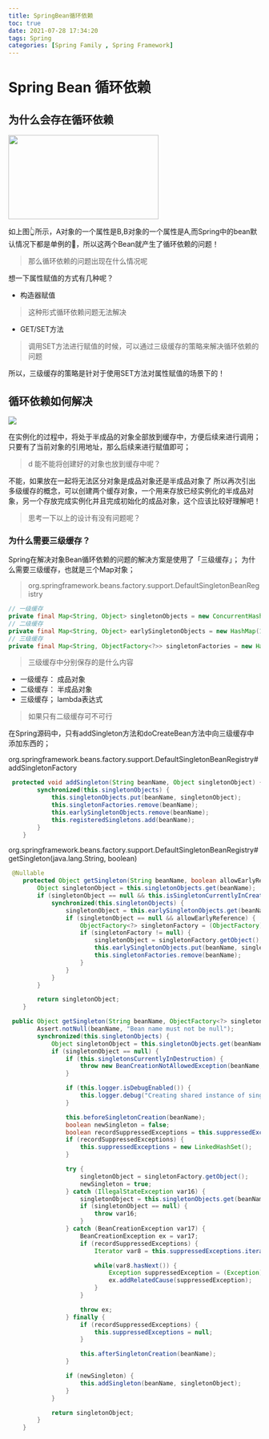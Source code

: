 ```yaml
---
title: SpringBean循环依赖
toc: true
date: 2021-07-28 17:34:20
tags: Spring
categories: [Spring Family , Spring Framework]
---
```


# Spring Bean 循环依赖


## 为什么会存在循环依赖
<img src="https://oscimg.oschina.net/oscnet/up-4ac2f1ac005d007a18a0823719edb29abf7.png" width=300 height=168>

如上图👆所示，A对象的一个属性是B,B对象的一个属性是A,而Spring中的bean默认情况下都是单例的，所以这两个Bean就产生了循环依赖的问题！
> 那么循环依赖的问题出现在什么情况呢

想一下属性赋值的方式有几种呢？
- 构造器赋值
> 这种形式循环依赖问题无法解决
- GET/SET方法
> 调用SET方法进行赋值的时候，可以通过三级缓存的策略来解决循环依赖的问题

所以，三级缓存的策略是针对于使用SET方法对属性赋值的场景下的！


## 循环依赖如何解决

<img src="https://oscimg.oschina.net/oscnet/up-eabac6749e665ea36856dce17c2119658a7.png">

在实例化的过程中，将处于半成品的对象全部放到缓存中，方便后续来进行调用；
只要有了当前对象的引用地址，那么后续来进行赋值即可；

>d 能不能将创建好的对象也放到缓存中呢？

不能，如果放在一起将无法区分对象是成品对象还是半成品对象了
所以再次引出多级缓存的概念，可以创建两个缓存对象，一个用来存放已经实例化的半成品对象，另一个存放完成实例化并且完成初始化的成品对象，这个应该比较好理解吧！

> 思考一下以上的设计有没有问题呢？


### 为什么需要三级缓存？
Spring在解决对象Bean循环依赖的问题的解决方案是使用了「三级缓存」；
为什么需要三级缓存，也就是三个Map对象；

> org.springframework.beans.factory.support.DefaultSingletonBeanRegistry

```java
// 一级缓存
private final Map<String, Object> singletonObjects = new ConcurrentHashMap(256);
// 二级缓存
private final Map<String, Object> earlySingletonObjects = new HashMap(16);
// 三级缓存
private final Map<String, ObjectFactory<?>> singletonFactories = new HashMap(16);
```







> 三级缓存中分别保存的是什么内容
- 一级缓存： 成品对象
- 二级缓存： 半成品对象
- 三级缓存； lambda表达式

> 如果只有二级缓存可不可行

在Spring源码中，只有addSingleton方法和doCreateBean方法中向三级缓存中添加东西的；

org.springframework.beans.factory.support.DefaultSingletonBeanRegistry#addSingletonFactory
```java
 protected void addSingleton(String beanName, Object singletonObject) {
        synchronized(this.singletonObjects) {
            this.singletonObjects.put(beanName, singletonObject);
            this.singletonFactories.remove(beanName);
            this.earlySingletonObjects.remove(beanName);
            this.registeredSingletons.add(beanName);
        }
    }

```


org.springframework.beans.factory.support.DefaultSingletonBeanRegistry#getSingleton(java.lang.String, boolean)
```java
 @Nullable
    protected Object getSingleton(String beanName, boolean allowEarlyReference) {
        Object singletonObject = this.singletonObjects.get(beanName);
        if (singletonObject == null && this.isSingletonCurrentlyInCreation(beanName)) {
            synchronized(this.singletonObjects) {
                singletonObject = this.earlySingletonObjects.get(beanName);
                if (singletonObject == null && allowEarlyReference) {
                    ObjectFactory<?> singletonFactory = (ObjectFactory)this.singletonFactories.get(beanName);
                    if (singletonFactory != null) {
                        singletonObject = singletonFactory.getObject();
                        this.earlySingletonObjects.put(beanName, singletonObject);
                        this.singletonFactories.remove(beanName);
                    }
                }
            }
        }

        return singletonObject;
    }

```


```java
 public Object getSingleton(String beanName, ObjectFactory<?> singletonFactory) {
        Assert.notNull(beanName, "Bean name must not be null");
        synchronized(this.singletonObjects) {
            Object singletonObject = this.singletonObjects.get(beanName);
            if (singletonObject == null) {
                if (this.singletonsCurrentlyInDestruction) {
                    throw new BeanCreationNotAllowedException(beanName, "Singleton bean creation not allowed while singletons of this factory are in destruction (Do not request a bean from a BeanFactory in a destroy method implementation!)");
                }

                if (this.logger.isDebugEnabled()) {
                    this.logger.debug("Creating shared instance of singleton bean '" + beanName + "'");
                }

                this.beforeSingletonCreation(beanName);
                boolean newSingleton = false;
                boolean recordSuppressedExceptions = this.suppressedExceptions == null;
                if (recordSuppressedExceptions) {
                    this.suppressedExceptions = new LinkedHashSet();
                }

                try {
                    singletonObject = singletonFactory.getObject();
                    newSingleton = true;
                } catch (IllegalStateException var16) {
                    singletonObject = this.singletonObjects.get(beanName);
                    if (singletonObject == null) {
                        throw var16;
                    }
                } catch (BeanCreationException var17) {
                    BeanCreationException ex = var17;
                    if (recordSuppressedExceptions) {
                        Iterator var8 = this.suppressedExceptions.iterator();

                        while(var8.hasNext()) {
                            Exception suppressedException = (Exception)var8.next();
                            ex.addRelatedCause(suppressedException);
                        }
                    }

                    throw ex;
                } finally {
                    if (recordSuppressedExceptions) {
                        this.suppressedExceptions = null;
                    }

                    this.afterSingletonCreation(beanName);
                }

                if (newSingleton) {
                    this.addSingleton(beanName, singletonObject);
                }
            }

            return singletonObject;
        }
    }

```
